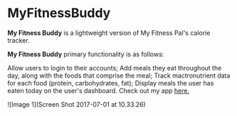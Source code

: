 # MyFitnessBuddy

**My Fitness Buddy** is a lightweight version of My Fitness Pal's calorie tracker.

**My Fitness Buddy** primary functionality is as follows:

Allow users to login to their accounts;
Add meals they eat throughout the day, along with the foods that comprise the meal;
Track mactronutrient data for each food (protein, carbohydrates, fat);
Display meals the user has eaten today on the user's dashboard.
Check out my app [here.](http://fitnessbuddy-ra.herokuapp.com/)

![Image 1](Screen Shot 2017-07-01 at 10.33.26)

